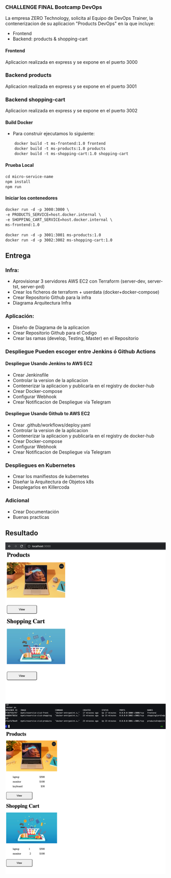 ### CHALLENGE FINAL Bootcamp DevOps

La empresa ZERO Technology, solicita al Equipo de DevOps Trainer, la contenerizacion de su aplicacion "Products DevOps" en la que incluye:

- Frontend
- Backend: products & shopping-cart

#### Frontend
Aplicacion realizada en express y se expone en el puerto 3000

### Backend products
Aplicacion realizada en express y se expone en el puerto 3001

### Backend shopping-cart
Aplicacion realizada en express y se expone en el puerto 3002


#### Build Docker 
- Para construir ejecutamos lo siguiente:
```
    docker build -t ms-frontend:1.0 frontend
    docker build -t ms-products:1.0 products
    docker build -t ms-shopping-cart:1.0 shopping-cart
```
#### Prueba Local
    cd micro-service-name 
    npm install
    npm run
    

#### Iniciar los contenedores 
    docker run -d -p 3000:3000 \
    -e PRODUCTS_SERVICE=host.docker.internal \
    -e SHOPPING_CART_SERVICE=host.docker.internal \
    ms-frontend:1.0

    docker run -d -p 3001:3001 ms-products:1.0
    docker run -d -p 3002:3002 ms-shopping-cart:1.0

## Entrega

### Infra:
- Aprovisionar 3 servidores AWS EC2 con Terraform (server-dev, server-tst, server-prd)
- Crear los ficheros de terraform + userdata (docker+docker-compose)
- Crear Repositorio Github para la infra
- Diagrama Arquitectura Infra 

### Aplicación:
- Diseño de Diagrama de la aplicacion
- Crear Repositorio Github para el Codigo
- Crear las ramas (develop, Testing, Master) en el Repositorio

### Despliegue Pueden escoger entre Jenkins ó Github Actions

#### Despliegue Usando Jenkins to AWS EC2 
- Crear Jenkinsfile
- Controlar la version de la aplicacion
- Contenerizar la aplicacion y publicarla en el registry de docker-hub
- Crear Docker-compose 
- Configurar Webhook
- Crear Notificacion de Despliegue vía Telegram

#### Despliegue Usando Github to AWS EC2 
- Crear .github/workflows/deploy.yaml
- Controlar la version de la aplicacion
- Contenerizar la aplicacion y publicarla en el registry de docker-hub
- Crear Docker-compose 
- Configurar Webhook
- Crear Notificacion de Despliegue vía Telegram


### Despliegues en Kubernetes

- Crear los manifiestos de kubernetes
- Diseñar la Arquitectura de Objetos k8s
- Desplegarlos en Killercoda 

### Adicional 
- Crear Documentación
- Buenas practicas

## Resultado

![](docs/1.png)
![](docs/2.png)
![](docs/3.png)
